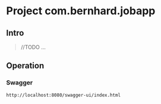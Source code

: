 # Project com.bernhard.jobapp
## Intro
> //TODO ...

## Operation
### Swagger
```shell
http://localhost:8080/swagger-ui/index.html